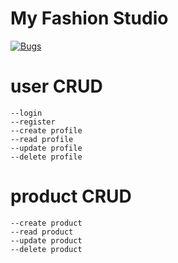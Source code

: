 # My Fashion Studio

[![Bugs](https://sonarcloud.io/api/project_badges/measure?project=fssa-batch3_bakyalakshmi.angappan__web_project&metric=bugs)](https://sonarcloud.io/summary/new_code?id=fssa-batch3_bakyalakshmi.angappan__web_project)

# user CRUD
    --login 
    --register
    --create profile
    --read profile
    --update profile
    --delete profile
 
 # product CRUD
    --create product 
    --read product
    --update product 
    --delete product
 
 
